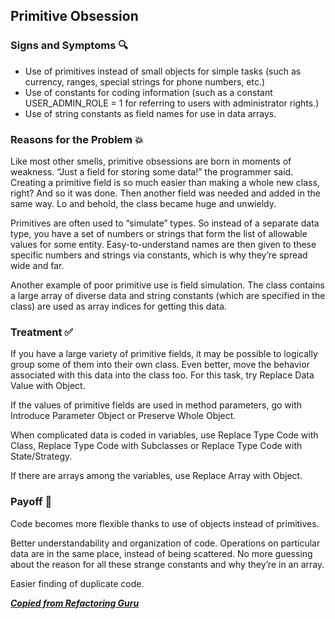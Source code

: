 ## Primitive Obsession

### Signs and Symptoms 🔍

- Use of primitives instead of small objects for simple tasks (such as currency, ranges, special strings for phone numbers, etc.)
- Use of constants for coding information (such as a constant USER_ADMIN_ROLE = 1 for referring to users with administrator rights.)
- Use of string constants as field names for use in data arrays.

### Reasons for the Problem 💥

Like most other smells, primitive obsessions are born in moments of weakness. “Just a field for storing some data!” the programmer said. Creating a primitive field is so much easier than making a whole new class, right? And so it was done. Then another field was needed and added in the same way. Lo and behold, the class became huge and unwieldy.

Primitives are often used to “simulate” types. So instead of a separate data type, you have a set of numbers or strings that form the list of allowable values for some entity. Easy-to-understand names are then given to these specific numbers and strings via constants, which is why they’re spread wide and far.

Another example of poor primitive use is field simulation. The class contains a large array of diverse data and string constants (which are specified in the class) are used as array indices for getting this data.

### Treatment ✅

If you have a large variety of primitive fields, it may be possible to logically group some of them into their own class. Even better, move the behavior associated with this data into the class too. For this task, try Replace Data Value with Object.

If the values of primitive fields are used in method parameters, go with Introduce Parameter Object or Preserve Whole Object.

When complicated data is coded in variables, use Replace Type Code with Class, Replace Type Code with Subclasses or Replace Type Code with State/Strategy.

If there are arrays among the variables, use Replace Array with Object.

### Payoff 🎉

Code becomes more flexible thanks to use of objects instead of primitives.

Better understandability and organization of code. Operations on particular data are in the same place, instead of being scattered. No more guessing about the reason for all these strange constants and why they’re in an array.

Easier finding of duplicate code.

**_[Copied from Refactoring Guru](https://refactoring.guru/smells/primitive-obsession)_**

